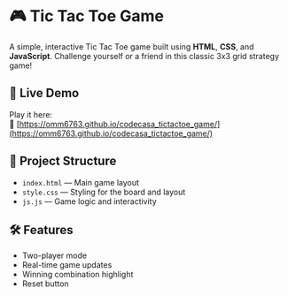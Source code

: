 # 🎮 Tic Tac Toe Game

A simple, interactive Tic Tac Toe game built using **HTML**, **CSS**, and **JavaScript**. Challenge yourself or a friend in this classic 3x3 grid strategy game!

## 🚀 Live Demo

Play it here:  
🔗 [https://omm6763.github.io/codecasa_tictactoe_game/](https://omm6763.github.io/codecasa_tictactoe_game/)

## 📂 Project Structure

- `index.html` — Main game layout
- `style.css` — Styling for the board and layout
- `js.js` — Game logic and interactivity

## 🛠 Features

- Two-player mode
- Real-time game updates
- Winning combination highlight
- Reset button

